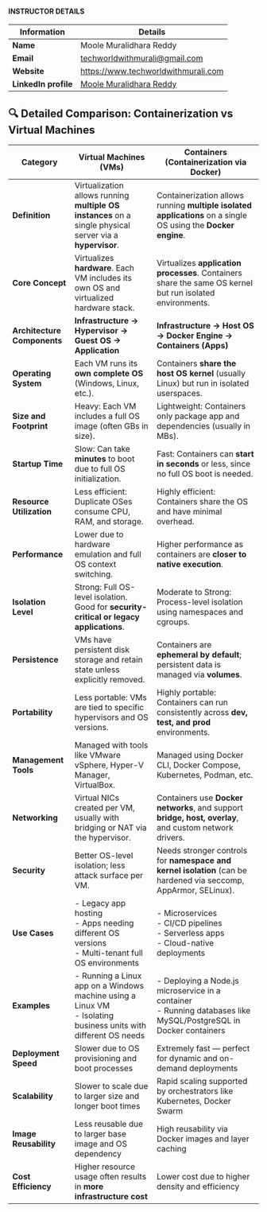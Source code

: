 #### INSTRUCTOR DETAILS

|  Information             | Details                                                                      |
|----------------------    |------------------------------------------------------------------------------|
| **Name**                 | Moole Muralidhara Reddy                                                      |
| **Email**                | techworldwithmurali@gmail.com                                                |
| **Website**              | https://www.techworldwithmurali.com               |
| **LinkedIn profile**     | [Moole Muralidhara Reddy](https://www.linkedin.com/in/moole-muralidhara-reddy) |


## 🔍 Detailed Comparison: Containerization vs Virtual Machines

| **Category**                | **Virtual Machines (VMs)**                                                                                        | **Containers (Containerization via Docker)**                                                                        |
| --------------------------- | ----------------------------------------------------------------------------------------------------------------- | ------------------------------------------------------------------------------------------------------------------- |
| **Definition**              | Virtualization allows running **multiple OS instances** on a single physical server via a **hypervisor**.         | Containerization allows running **multiple isolated applications** on a single OS using the **Docker engine**.      |
| **Core Concept**            | Virtualizes **hardware**. Each VM includes its own OS and virtualized hardware stack.                             | Virtualizes **application processes**. Containers share the same OS kernel but run isolated environments.           |
| **Architecture Components** | **Infrastructure → Hypervisor → Guest OS → Application**                                                          | **Infrastructure → Host OS → Docker Engine → Containers (Apps)**                                                    |
| **Operating System**        | Each VM runs its **own complete OS** (Windows, Linux, etc.).                                                      | Containers **share the host OS kernel** (usually Linux) but run in isolated userspaces.                             |
| **Size and Footprint**      | Heavy: Each VM includes a full OS image (often GBs in size).                                                      | Lightweight: Containers only package app and dependencies (usually in MBs).                                         |
| **Startup Time**            | Slow: Can take **minutes** to boot due to full OS initialization.                                                 | Fast: Containers can **start in seconds** or less, since no full OS boot is needed.                                 |
| **Resource Utilization**    | Less efficient: Duplicate OSes consume CPU, RAM, and storage.                                                     | Highly efficient: Containers share the OS and have minimal overhead.                                                |
| **Performance**             | Lower due to hardware emulation and full OS context switching.                                                    | Higher performance as containers are **closer to native execution**.                                                |
| **Isolation Level**         | Strong: Full OS-level isolation. Good for **security-critical or legacy applications**.                           | Moderate to Strong: Process-level isolation using namespaces and cgroups.                                           |
| **Persistence**             | VMs have persistent disk storage and retain state unless explicitly removed.                                      | Containers are **ephemeral by default**; persistent data is managed via **volumes**.                                |
| **Portability**             | Less portable: VMs are tied to specific hypervisors and OS versions.                                              | Highly portable: Containers can run consistently across **dev, test, and prod** environments.                       |
| **Management Tools**        | Managed with tools like VMware vSphere, Hyper-V Manager, VirtualBox.                                              | Managed using Docker CLI, Docker Compose, Kubernetes, Podman, etc.                                                  |
| **Networking**              | Virtual NICs created per VM, usually with bridging or NAT via the hypervisor.                                     | Containers use **Docker networks**, and support **bridge, host, overlay**, and custom network drivers.              |
| **Security**                | Better OS-level isolation; less attack surface per VM.                                                            | Needs stronger controls for **namespace and kernel isolation** (can be hardened via seccomp, AppArmor, SELinux).    |
| **Use Cases**               | - Legacy app hosting<br>- Apps needing different OS versions<br>- Multi-tenant full OS environments               | - Microservices<br>- CI/CD pipelines<br>- Serverless apps<br>- Cloud-native deployments                             |
| **Examples**                | - Running a Linux app on a Windows machine using a Linux VM<br>- Isolating business units with different OS needs | - Deploying a Node.js microservice in a container<br>- Running databases like MySQL/PostgreSQL in Docker containers |
| **Deployment Speed**        | Slower due to OS provisioning and boot processes                                                                  | Extremely fast — perfect for dynamic and on-demand deployments                                                      |
| **Scalability**             | Slower to scale due to larger size and longer boot times                                                          | Rapid scaling supported by orchestrators like Kubernetes, Docker Swarm                                              |
| **Image Reusability**       | Less reusable due to larger base image and OS dependency                                                          | High reusability via Docker images and layer caching                                                                |
| **Cost Efficiency**         | Higher resource usage often results in **more infrastructure cost**                                               | Lower cost due to higher density and efficiency                                                                     |
